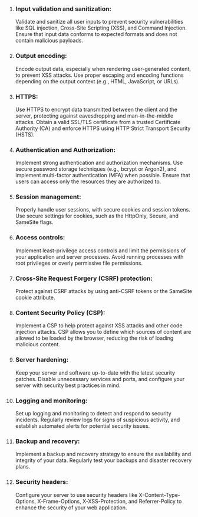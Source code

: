 1) ### Input validation and sanitization:
   Validate and sanitize all user inputs to prevent security vulnerabilities like SQL injection,
   Cross-Site Scripting (XSS), and Command Injection. Ensure that input data conforms to expected
   formats and does not contain malicious payloads.

2) ### Output encoding:
   Encode output data, especially when rendering user-generated content, to prevent XSS attacks. Use
   proper escaping and encoding functions depending on the output context (e.g., HTML, JavaScript,
   or URLs).

3) ### HTTPS:
   Use HTTPS to encrypt data transmitted between the client and the server, protecting against
   eavesdropping and man-in-the-middle attacks. Obtain a valid SSL/TLS certificate from a trusted
   Certificate Authority (CA) and enforce HTTPS using HTTP Strict Transport Security (HSTS).

4) ### Authentication and Authorization:
   Implement strong authentication and authorization mechanisms. Use secure password storage
   techniques (e.g., bcrypt or Argon2), and implement multi-factor authentication (MFA) when
   possible. Ensure that users can access only the resources they are authorized to.

5) ### Session management:
   Properly handle user sessions, with secure cookies and session tokens. Use secure settings for
   cookies, such as the HttpOnly, Secure, and SameSite flags.

6) ### Access controls:
   Implement least-privilege access controls and limit the permissions of your application and
   server processes. Avoid running processes with root privileges or overly permissive file
   permissions.

7) ### Cross-Site Request Forgery (CSRF) protection:
   Protect against CSRF attacks by using anti-CSRF tokens or the SameSite cookie attribute.

8) ### Content Security Policy (CSP):
   Implement a CSP to help protect against XSS attacks and other code injection attacks. CSP allows
   you to define which sources of content are allowed to be loaded by the browser, reducing the risk
   of loading malicious content.

9) ### Server hardening:
   Keep your server and software up-to-date with the latest security patches. Disable unnecessary
   services and ports, and configure your server with security best practices in mind.

10) ### Logging and monitoring:
    Set up logging and monitoring to detect and respond to security incidents. Regularly review logs
    for signs of suspicious activity, and establish automated alerts for potential security issues.

11) ### Backup and recovery:
    Implement a backup and recovery strategy to ensure the availability and integrity of your data.
    Regularly test your backups and disaster recovery plans.

12) ### Security headers:
    Configure your server to use security headers like X-Content-Type-Options, X-Frame-Options,
    X-XSS-Protection, and Referrer-Policy to enhance the security of your web application.

